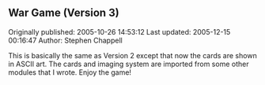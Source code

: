 ## War Game (Version 3)

Originally published: 2005-10-26 14:53:12
Last updated: 2005-12-15 00:16:47
Author: Stephen Chappell

This is basically the same as Version 2 except that now the cards are shown in ASCII art. The cards and imaging system are imported from some other modules that I wrote. Enjoy the game!